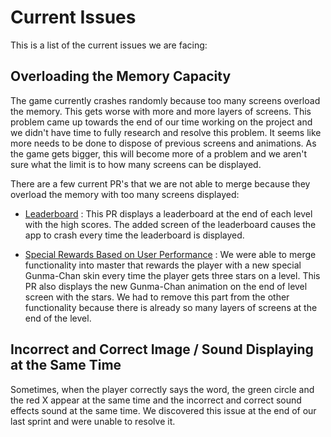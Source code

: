 # Current Issues

This is a list of the current issues we are facing:

## Overloading the Memory Capacity

The game currently crashes randomly because too many screens overload the memory. This gets worse with more and more layers of screens. This problem came up towards the end of our time working on the project and we didn't have time to fully research and resolve this problem. It seems like more needs to be done to dispose of previous screens and animations. As the game gets bigger, this will become more of a problem and we aren't sure what the limit is to how many screens can be displayed.

There are a few current PR's that we are not able to merge because they overload the memory with too many screens displayed:

- [Leaderboard](https://github.com/sjodon/GunmaChanProject/pull/6) : This PR displays a leaderboard at the end of each level with the high scores. The added screen of the leaderboard causes the app to crash every time the leaderboard is displayed.

- [Special Rewards Based on User Performance](https://github.com/sjodon/GunmaChanProject/pull/11) : We were able to merge functionality into master that rewards the player with a new special Gunma-Chan skin every time the player gets three stars on a level. This PR also displays the new Gunma-Chan animation on the end of level screen with the stars. We had to remove this part from the other functionality because there is already so many layers of screens at the end of the level.

## Incorrect and Correct Image / Sound Displaying at the Same Time

Sometimes, when the player correctly says the word, the green circle and the red X appear at the same time and the incorrect and correct sound effects sound at the same time. We discovered this issue at the end of our last sprint and were unable to resolve it.

